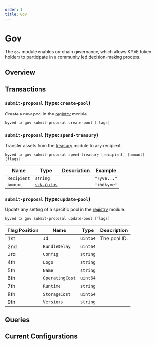 ```yaml
---
order: 1
title: Gov
---
```


# Gov

The `gov` module enables on-chain governance, which allows KYVE token holders to participate in a community led decision-making process.

## Overview

## Transactions

### `submit-proposal` (type: `create-pool`)

Create a new pool in the [registry](/modules/registry.md) module.

```
kyved tx gov submit-proposal create-pool [flags]
```

### `submit-proposal` (type: `spend-treasury`)

Transfer assets from the [treasury](/modules/treasury.md) module to any recipient.

```
kyved tx gov submit-proposal spend-treasury [recipient] [amount] [flags]
```

| Name        | Type                                                                       | Description | Example     |
| ----------- | -------------------------------------------------------------------------- | ----------- | ----------- |
| `Recipient` | `string`                                                                   |             | `"kyve..."` |
| `Amount`    | [`sdk.Coins`](https://pkg.go.dev/github.com/cosmos/cosmos-sdk/types#Coins) |             | `"100kyve"` |

### `submit-proposal` (type: `update-pool`)

Update any setting of a specific pool in the [registry](/modules/registry.md) module.

```
kyved tx gov submit-proposal update-pool [flags]
```

<!-- TODO: Add descriptions. -->

| Flag Position | Name            | Type     | Description  |
| ------------- | --------------- | -------- | ------------ |
| 1st           | `Id`            | `uint64` | The pool ID. |
| 2nd           | `BundleDelay`   | `uint64` |              |
| 3rd           | `Config`        | `string` |              |
| 4th           | `Logo`          | `string` |              |
| 5th           | `Name`          | `string` |              |
| 6th           | `OperatingCost` | `uint64` |              |
| 7th           | `Runtime`       | `string` |              |
| 8th           | `StorageCost`   | `uint64` |              |
| 9th           | `Versions`      | `string` |              |

## Queries

## Current Configurations
